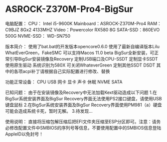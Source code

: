 # ASROCK-Z370M-Pro4-BigSur

电脑配置：
CPU： Intel i5-9600K
Mainboard：ASROCK-Z370M-Pro4
RAM：C9BJZ 8Gx2 4133MHZ
Video：Powercolor RX580 8G
SATA-SSD：860EVO 500G
NVME-SSD： WD-SN750

版本简介：
使用了bat.bat的开发版本opencore0.6.0
使用了最新自编译版本Lilu WhatEverGreen，FakeSMC
可以支持Macos 11.0 beta BigSur全新安装，可正常引导BigSur安装镜像及Recovery
定制USB端口及CPU-SSDT
定制显卡SSDT 使用原生驱动 系统识别为580X 可关闭WhateverGreen
定制其他SSDT DSDT 
其中的各项acpi补丁请根据自己实际配置进行修改、替换

功能正常设备：
CPU USB 网卡 显卡 声卡 休眠 NVME SATA

已知问题：
由于在安装镜像及Recovery中无法加载Kext驱动造成以下问题
1.在BigSur系统安装界面及BigSur Recovery界面无法使用PS2接口键盘，请使用USB键盘鼠标
2.在BigSur系统安装界面及BigSur Recovery界面使用PM981（a）硬盘可能会造成系统卡死，暂时无解。
3.待发现...

使用说明：
直接将压缩包解压缩后把EFI文件夹压缩至ESP分区即可。注意：请务必修改配置文件中SMBIOS的序列号等信息，不要使用配置中的SMBIOS信息登陆AppleID以免封号！
